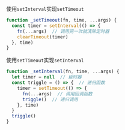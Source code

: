 使用`setInterval`实现`setTimeout`

```javascript
function _setTimeout(fn, time, ...args) {
  const timer = setInterval(() => {
    fn(...args)  // 调用完一次就清除定时器
    clearTimeout(timer)
  }, time)
}
```

使用`setTimeout`实现`setInterval`

```javascript
function _setInterval(fn, time, ...args) {
  let timer = null  // 延时器
  const triggle = () => {  // 递归函数
    timer = setTimeout(() => {
      fn(...args)  // 调用回调函数
      triggle()  // 递归调用
    }, time)
  }
  triggle()
}
```

